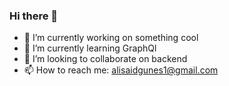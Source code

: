 ### Hi there 👋

- 🔭 I’m currently working on something cool 
- 🌱 I’m currently learning GraphQl
- 👯 I’m looking to collaborate on backend
- 📫 How to reach me: alisaidgunes1@gmail.com

<!--
**alisaid1gunes/alisaid1gunes** is a ✨ _special_ ✨ repository because its `README.md` (this file) appears on your GitHub profile.

Here are some ideas to get you started:


-->
